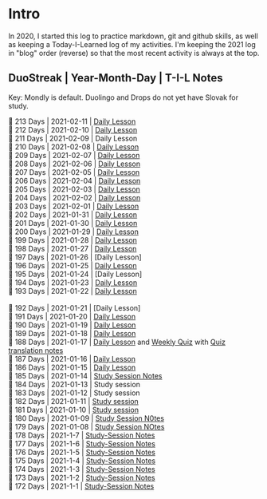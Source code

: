 # Intro
In 2020, I started this log to practice markdown, git and github skills, as well as keeping a Today-I-Learned log of my activities. I'm keeping the 2021 log in "blog" order (reverse) so that the most recent activity is always at the top. 


## DuoStreak | Year-Month-Day | T-I-L Notes 
Key: Mondly is default. Duolingo and Drops do not yet have Slovak for study. <br>

:european_castle: 213 Days | 2021-02-11 | [Daily Lesson](https://github.com/EO4wellness/T-I-L/blob/main/polyglot/eslovaco/studies/2021-02-Feb/2021-02-11.md)<br>
:european_castle: 212 Days | 2021-02-10 | [Daily Lesson](https://github.com/EO4wellness/T-I-L/blob/main/polyglot/eslovaco/studies/2021-02-Feb/2021-02-10.md)<br>
:european_castle: 211 Days | 2021-02-09 | Daily Lesson <br>
:european_castle: 210 Days | 2021-02-08 | [Daily Lesson](https://github.com/EO4wellness/T-I-L/blob/main/polyglot/eslovaco/studies/2021-02-Feb/2021-02-08.md)<br>
:european_castle: 209 Days | 2021-02-07 | [Daily Lesson](https://github.com/EO4wellness/T-I-L/blob/main/polyglot/eslovaco/studies/2021-02-Feb/2021-02-07.md)<br>
:european_castle: 208 Days | 2021-02-06 | [Daily Lesson](https://github.com/EO4wellness/T-I-L/blob/main/polyglot/eslovaco/studies/2021-02-Feb/2021-02-06.md)<br> 
:european_castle: 207 Days | 2021-02-05 | [Daily Lesson](https://github.com/EO4wellness/T-I-L/blob/main/polyglot/eslovaco/studies/2021-02-Feb/2021-02-05.md)<br>
:european_castle: 206 Days | 2021-02-04 | [Daily Lesson](https://github.com/EO4wellness/T-I-L/blob/main/polyglot/eslovaco/studies/2021-02-Feb/2021-02-04.md)<br> 
:european_castle: 205 Days | 2021-02-03 | [Daily Lesson](https://github.com/EO4wellness/T-I-L/blob/main/polyglot/eslovaco/studies/2021-02-Feb/2021-02-03.md)<br>
:european_castle: 204 Days | 2021-02-02 | [Daily Lesson](https://github.com/EO4wellness/T-I-L/blob/main/polyglot/eslovaco/studies/2021-02-Feb/2021-02-02.md)<br>
:european_castle: 203 Days | 2021-02-01 | [Daily Lesson](#)<br>
:european_castle: 202 Days | 2021-01-31 | [Daily Lesson](#)<br>
:european_castle: 201 Days | 2021-01-30 | [Daily Lesson](#)<br>
:european_castle: 200 Days | 2021-01-29 | [Daily Lesson](#)<br>
:european_castle: 199 Days | 2021-01-28 | [Daily Lesson](#)<br>
:european_castle: 198 Days | 2021-01-27 | [Daily Lesson](https://github.com/EO4wellness/T-I-L/blob/main/polyglot/eslovaco/studies/2021-01-Jan/2021-01-27.md)<br>
:european_castle: 197 Days | 2021-01-26 | [Daily Lesson]<br>
:european_castle: 196 Days | 2021-01-25 | [Daily Lesson](https://github.com/EO4wellness/T-I-L/blob/main/polyglot/eslovaco/studies/2021-01-Jan/2021-01-25.md)<br>
:european_castle: 195 Days | 2021-01-24 | [Daily Lesson]<br>
:european_castle: 194 Days | 2021-01-23 | [Daily Lesson](https://github.com/EO4wellness/T-I-L/blob/main/polyglot/eslovaco/studies/2021-01-Jan/2021-01-23.md)<br>
:european_castle: 193 Days | 2021-01-22 | [Daily Lesson](https://github.com/EO4wellness/T-I-L/blob/main/polyglot/eslovaco/studies/2021-01-Jan/2021-01-22.md)<br>\
:european_castle: 192 Days | 2021-01-21 | [Daily Lesson]<br>
:european_castle: 191 Days | 2021-01-20 | [Daily Lesson](https://github.com/EO4wellness/T-I-L/blob/main/polyglot/eslovaco/studies/2021-01-Jan/2021-01-20.md)<br>
:european_castle: 190 Days | 2021-01-19 | [Daily Lesson](https://github.com/EO4wellness/T-I-L/blob/main/polyglot/eslovaco/studies/2021-01-Jan/2021-01-19.md)<br>
:european_castle: 189 Days | 2021-01-18 | [Daily Lesson](https://github.com/EO4wellness/T-I-L/blob/main/polyglot/eslovaco/studies/2021-01-Jan/2021-01-18.md)<br>
:european_castle: 188 Days | 2021-01-17 | [Daily Lesson](https://github.com/EO4wellness/T-I-L/blob/main/polyglot/eslovaco/images/2021-01-17-study%20session.jpg) and [Weekly Quiz](https://github.com/EO4wellness/T-I-L/blob/main/polyglot/eslovaco/images/2021-01-17-weekly-quiz.jpg) with [Quiz translation notes](https://github.com/EO4wellness/T-I-L/blob/main/polyglot/eslovaco/studies/2021-01-Jan/2021-01-17-Slovak-Quiz.md)<br>
:european_castle: 187 Days | 2021-01-16 | [Daily Lesson](https://github.com/EO4wellness/T-I-L/blob/main/polyglot/eslovaco/studies/2021-01-Jan/2021-01-16.md) <br>
:european_castle: 186 Days | 2021-01-15 | [Daily Lesson](https://github.com/EO4wellness/T-I-L/blob/main/polyglot/eslovaco/studies/2021-01-Jan/2021-01-15.md) <br>
:european_castle: 185 Days | 2021-01-14 | [Study Session Notes](
https://github.com/EO4wellness/T-I-L/blob/main/polyglot/eslovaco/studies/2021-01-Jan/2020-01-14.md)<br>
:european_castle: 184 Days | 2021-01-13 | Study session<br>
:european_castle: 183 Days | 2021-01-12 | Study session<br>
:european_castle: 182 Days | 2021-01-11 | [Study session](https://github.com/EO4wellness/T-I-L/blob/main/polyglot/eslovaco/studies/2021-01-Jan/2021-01-11.md) <br>
:european_castle: 181 Days | 2021-01-10 | [Study session](https://github.com/EO4wellness/T-I-L/blob/main/polyglot/eslovaco/studies/2021-01-Jan/2021-01-10.md)<br>
:european_castle: 180 Days | 2021-01-09 | [Study Session N0tes](https://github.com/EO4wellness/T-I-L/blob/main/polyglot/eslovaco/studies/2021-01-Jan/2021-01-09.md)<br>
:european_castle: 179 Days | 2021-01-08 | [Study Session NOtes](https://github.com/EO4wellness/T-I-L/blob/main/polyglot/eslovaco/studies/2021-01-Jan/2021-01-08.md)<br>
:european_castle:  178 Days | 2021-1-7 | [Study-Session Notes](https://github.com/EO4wellness/T-I-L/blob/main/polyglot/eslovaco/studies/2021-01-Jan/2021-01-07.md) <br>
:european_castle:  177 Days | 2021-1-6 | [Study-Session Notes](https://github.com/EO4wellness/T-I-L/blob/main/polyglot/eslovaco/studies/2021-01-Jan/2021-01-06.md) <br>
:european_castle:  176 Days | 2021-1-5 | [Study-Session Notes](https://github.com/EO4wellness/T-I-L/blob/main/polyglot/eslovaco/studies/2021-01-Jan/2021-01-05.md) <br>
:european_castle:  175 Days | 2021-1-4 | [Study-Session Notes](https://github.com/EO4wellness/T-I-L/blob/main/polyglot/eslovaco/studies/2021-01-Jan/2021-01-04.md) <br>
:european_castle:  174 Days | 2021-1-3 | [Study-Session Notes](https://github.com/EO4wellness/T-I-L/blob/main/polyglot/eslovaco/studies/2021-01-Jan/2021-01-03.md) <br>
:european_castle:  173 Days | 2021-1-2 | [Study-Session Notes](https://github.com/EO4wellness/T-I-L/blob/main/polyglot/eslovaco/studies/2021-01-Jan/2021-01-02.md) <br>
:european_castle:  172 Days | 2021-1-1 | [Study-Session Notes](https://github.com/EO4wellness/T-I-L/blob/main/polyglot/eslovaco/studies/2021-01-Jan/2021-01-01.md) <br>
